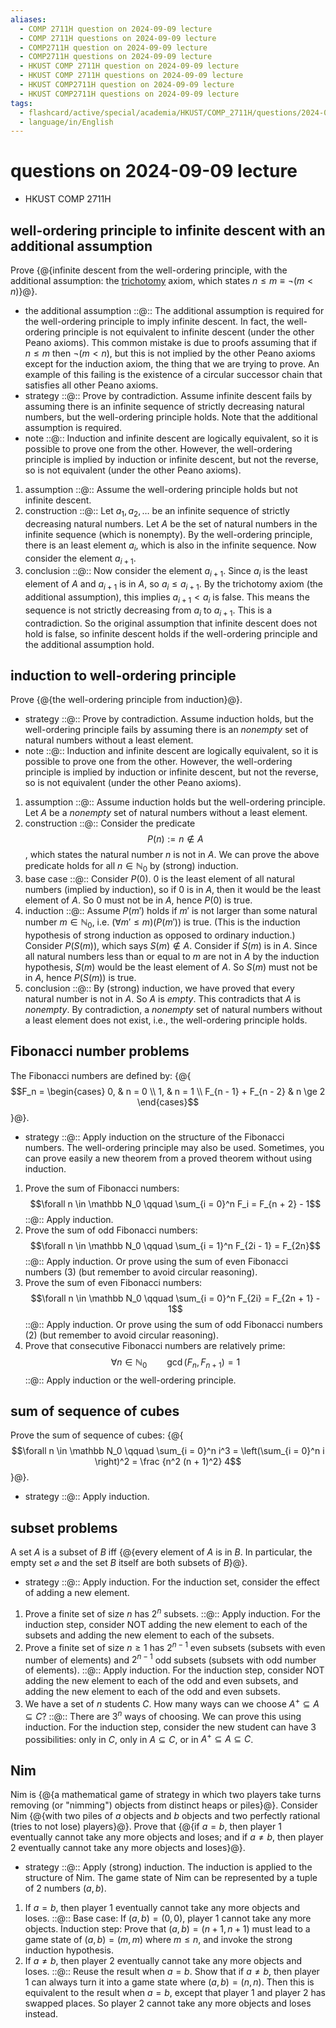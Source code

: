 ```yaml
---
aliases:
  - COMP 2711H question on 2024-09-09 lecture
  - COMP 2711H questions on 2024-09-09 lecture
  - COMP2711H question on 2024-09-09 lecture
  - COMP2711H questions on 2024-09-09 lecture
  - HKUST COMP 2711H question on 2024-09-09 lecture
  - HKUST COMP 2711H questions on 2024-09-09 lecture
  - HKUST COMP2711H question on 2024-09-09 lecture
  - HKUST COMP2711H questions on 2024-09-09 lecture
tags:
  - flashcard/active/special/academia/HKUST/COMP_2711H/questions/2024-09-09/lecture
  - language/in/English
---
```


# questions on 2024-09-09 lecture

- HKUST COMP 2711H

## well-ordering principle to infinite descent with an additional assumption

Prove {@{infinite descent from the well-ordering principle, with the additional assumption: the [trichotomy](law%20of%20trichotomy.md) axiom, which states $n \le m \equiv \lnot(m < n)$}@}. <!--SR:!2025-08-01,207,310-->

- the additional assumption ::@:: The additional assumption is required for the well-ordering principle to imply infinite descent. In fact, the well-ordering principle is not equivalent to infinite descent (under the other Peano axioms). This common mistake is due to proofs assuming that if $n \le m$ then $\lnot(m < n)$, but this is not implied by the other Peano axioms except for the induction axiom, the thing that we are trying to prove. An example of this failing is the existence of a circular successor chain that satisfies all other Peano axioms. <!--SR:!2025-10-16,283,330!2025-10-18,285,330-->
- strategy ::@:: Prove by contradiction. Assume infinite descent fails by assuming there is an infinite sequence of strictly decreasing natural numbers, but the well-ordering principle holds. Note that the additional assumption is required. <!--SR:!2026-08-24,517,330!2026-09-11,532,330-->
- note <!-- flashcard ID: a269c9d6-03a7-4078-bf84-f77eff89f94f -->::@:: Induction and infinite descent are logically equivalent, so it is possible to prove one from the other. However, the well-ordering principle is implied by induction or infinite descent, but not the reverse, so is not equivalent (under the other Peano axioms). <!--SR:!2025-07-30,205,310!2025-10-18,285,330-->

1. assumption ::@:: Assume the well-ordering principle holds but not infinite descent. <!--SR:!2025-10-14,281,330!2025-10-13,280,330-->
2. construction ::@:: Let $a_1, a_2, \ldots$ be an infinite sequence of strictly decreasing natural numbers. Let $A$ be the set of natural numbers in the infinite sequence (which is nonempty). By the well-ordering principle, there is an least element $a_i$, which is also in the infinite sequence. Now consider the element $a_{i + 1}$. <!--SR:!2025-10-18,285,330!2025-07-29,204,310-->
3. conclusion ::@:: Now consider the element $a_{i + 1}$. Since $a_i$ is the least element of $A$ and $a_{i + 1}$ is in $A$, so $a_i \le a_{i + 1}$. By the trichotomy axiom (the additional assumption), this implies $a_{i + 1} < a_i$ is false. This means the sequence is not strictly decreasing from $a_i$ to $a_{i + 1}$. This is a contradiction. So the original assumption that infinite descent does not hold is false, so infinite descent holds if the well-ordering principle and the additional assumption hold. <!--SR:!2025-10-29,252,290!2025-11-12,265,290-->

## induction to well-ordering principle

Prove {@{the well-ordering principle from induction}@}. <!--SR:!2025-10-06,273,330-->

- strategy ::@:: Prove by contradiction. Assume induction holds, but the well-ordering principle fails by assuming there is an _nonempty_ set of natural numbers without a least element. <!--SR:!2026-08-25,518,330!2025-10-11,278,330-->
- note <!-- flashcard ID: 6ba8c155-6f06-42cc-a831-59c4fa17a01f -->::@:: Induction and infinite descent are logically equivalent, so it is possible to prove one from the other. However, the well-ordering principle is implied by induction or infinite descent, but not the reverse, so is not equivalent (under the other Peano axioms). <!--SR:!2026-03-23,364,310!2025-10-11,278,330-->

1. assumption ::@:: Assume induction holds but the well-ordering principle. Let $A$ be a _nonempty_ set of natural numbers without a least element. <!--SR:!2025-10-10,277,330!2026-09-03,525,330-->
2. construction ::@:: Consider the predicate $$P(n) := n \notin A$$, which states the natural number $n$ is not in $A$. We can prove the above predicate holds for all $n \in \mathbb N_0$ by (strong) induction. <!--SR:!2026-09-02,524,330!2026-09-01,524,330-->
3. base case ::@:: Consider $P(0)$. $0$ is the least element of all natural numbers (implied by induction), so if $0$ is in $A$, then it would be the least element of $A$. So $0$ must not be in $A$, hence $P(0)$ is true. <!--SR:!2025-10-09,276,330!2025-10-10,277,330-->
4. induction ::@:: Assume $P(m')$ holds if $m'$ is not larger than some natural number $m \in \mathbb N_0$, i.e. $(\forall m' \le m)(P(m'))$ is true. (This is the induction hypothesis of strong induction as opposed to ordinary induction.) Consider $P(S(m))$, which says $S(m) \notin A$. Consider if $S(m)$ is in $A$. Since all natural numbers less than or equal to $m$ are not in $A$ by the induction hypothesis, $S(m)$ would be the least element of $A$. So $S(m)$ must not be in $A$, hence $P(S(m))$ is true. <!--SR:!2026-03-24,365,310!2025-10-12,279,330-->
5. conclusion ::@:: By (strong) induction, we have proved that every natural number is not in $A$. So $A$ is _empty_. This contradicts that $A$ is _nonempty_. By contradiction, a _nonempty_ set of natural numbers without a least element does not exist, i.e., the well-ordering principle holds. <!--SR:!2026-08-19,513,330!2025-10-07,274,330-->

## Fibonacci number problems

The Fibonacci numbers are defined by: {@{$$F_n = \begin{cases} 0, & n = 0 \\ 1, & n = 1 \\ F_{n - 1} + F_{n - 2} & n \ge 2 \end{cases}$$}@}. <!--SR:!2025-10-08,275,330-->

- strategy ::@:: Apply induction on the structure of the Fibonacci numbers. The well-ordering principle may also be used. Sometimes, you can prove easily a new theorem from a proved theorem without using induction. <!--SR:!2025-10-15,282,330!2025-12-21,296,290-->

1. Prove the sum of Fibonacci numbers: $$\forall n \in \mathbb N_0 \qquad \sum_{i = 0}^n F_i = F_{n + 2} - 1$$ ::@:: Apply induction. <!--SR:!2025-10-15,282,330!2025-10-17,284,330-->
2. Prove the sum of odd Fibonacci numbers: $$\forall n \in \mathbb N_0 \qquad \sum_{i = 1}^n F_{2i - 1} = F_{2n}$$ ::@:: Apply induction. Or prove using the sum of even Fibonacci numbers (3) (but remember to avoid circular reasoning). <!--SR:!2025-11-04,257,290!2025-10-10,277,330-->
3. Prove the sum of even Fibonacci numbers: $$\forall n \in \mathbb N_0 \qquad \sum_{i = 0}^n F_{2i} = F_{2n + 1} - 1$$ ::@:: Apply induction. Or prove using the sum of odd Fibonacci numbers (2) (but remember to avoid circular reasoning). <!--SR:!2026-12-18,562,310!2025-10-06,273,330-->
4. Prove that consecutive Fibonacci numbers are relatively prime: $$\forall n \in \mathbb N_0 \qquad \gcd(F_n, F_{n + 1}) = 1$$ ::@:: Apply induction or the well-ordering principle. <!--SR:!2025-10-13,280,330!2025-10-06,273,330-->

## sum of sequence of cubes

Prove the sum of sequence of cubes: {@{$$\forall n \in \mathbb N_0 \qquad \sum_{i = 0}^n i^3 = \left(\sum_{i = 0}^n i \right)^2 = \frac {n^2 (n + 1)^2} 4$$}@}. <!--SR:!2025-11-08,280,290-->

- strategy ::@:: Apply induction. <!--SR:!2025-10-17,284,330!2027-09-27,819,330-->

## subset problems

A set $A$ is a subset of $B$ iff {@{every element of $A$ is in $B$. In particular, the empty set $\varnothing$ and the set $B$ itself are both subsets of $B$}@}. <!--SR:!2025-10-11,278,330-->

- strategy ::@:: Apply induction. For the induction set, consider the effect of adding a new element. <!--SR:!2025-10-09,276,330!2025-10-17,284,330-->

1. Prove a finite set of size $n$ has $2^n$ subsets. ::@:: Apply induction. For the induction step, consider NOT adding the new element to each of the subsets and adding the new element to each of the subsets. <!--SR:!2025-07-31,206,310!2025-10-16,283,330-->
2. Prove a finite set of size $n \ge 1$ has $2^{n - 1}$ even subsets (subsets with even number of elements) and $2^{n - 1}$ odd subsets (subsets with odd number of elements). ::@:: Apply induction. For the induction step, consider NOT adding the new element to each of the odd and even subsets, and adding the new element to each of the odd and even subsets. <!--SR:!2025-10-14,281,330!2025-10-16,283,330-->
3. We have a set of $n$ students $C$. How many ways can we choose $A^+ \subseteq A \subseteq C$? ::@:: There are $3^n$ ways of choosing. We can prove this using induction. For the induction step, consider the new student can have 3 possibilities: only in $C$, only in $A \subseteq C$, or in $A^+ \subseteq A \subseteq C$. <!--SR:!2025-10-13,280,330!2025-10-14,281,330-->

## Nim

Nim is {@{a mathematical game of strategy in which two players take turns removing (or "nimming") objects from distinct heaps or piles}@}. Consider Nim {@{with two piles of $a$ objects and $b$ objects and two perfectly rational (tries to not lose) players}@}. Prove that {@{if $a = b$, then player 1 eventually cannot take any more objects and loses; and if $a \ne b$, then player 2 eventually cannot take any more objects and loses}@}. <!--SR:!2025-10-15,282,330!2025-10-08,275,330!2025-10-08,275,330-->

- strategy ::@:: Apply (strong) induction. The induction is applied to the structure of Nim. The game state of Nim can be represented by a tuple of 2 numbers $(a, b)$. <!--SR:!2026-12-28,572,310!2025-10-12,279,330-->

1. If $a = b$, then player 1 eventually cannot take any more objects and loses. ::@:: Base case: If $(a, b) = (0, 0)$, player 1 cannot take any more objects. Induction step: Prove that $(a, b) = (n + 1, n + 1)$ must lead to a game state of $(a, b) = (m, m)$ where $m \le n$, and invoke the strong induction hypothesis. <!--SR:!2025-10-07,274,330!2025-10-12,279,330-->
2. If $a \ne b$, then player 2 eventually cannot take any more objects and loses. ::@:: Reuse the result when $a = b$. Show that if $a \ne b$, then player 1 can always turn it into a game state where $(a, b) = (n, n)$. Then this is equivalent to the result when $a = b$, except that player 1 and player 2 has swapped places. So player 2 cannot take any more objects and loses instead. <!--SR:!2025-10-09,276,330!2025-10-07,274,330-->
